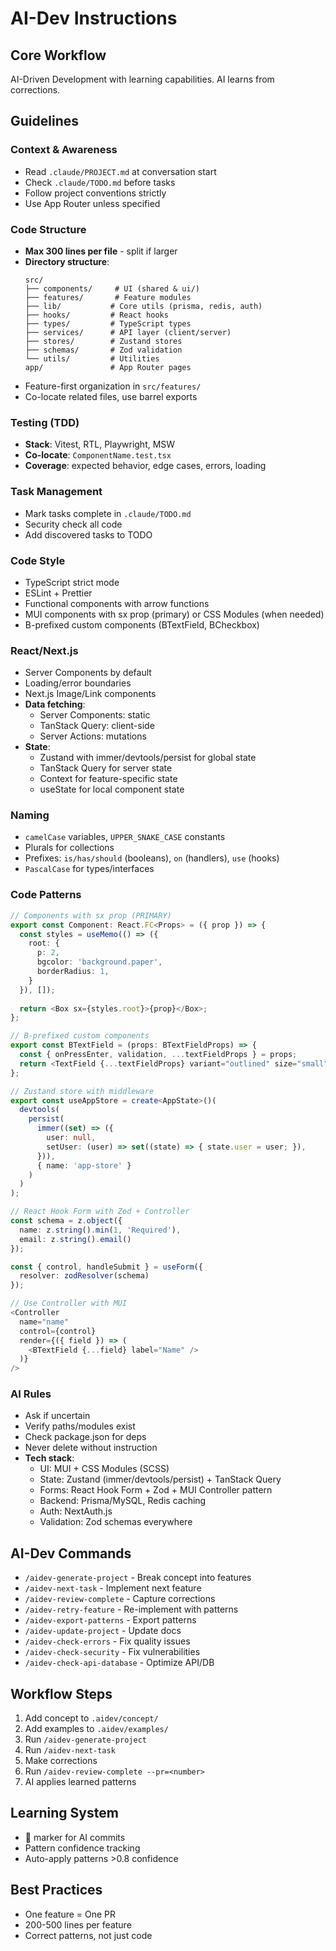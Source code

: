 # AI-Dev Instructions

## Core Workflow
AI-Driven Development with learning capabilities. AI learns from corrections.

## Guidelines

### Context & Awareness
- Read `.claude/PROJECT.md` at conversation start
- Check `.claude/TODO.md` before tasks
- Follow project conventions strictly
- Use App Router unless specified

### Code Structure
- **Max 300 lines per file** - split if larger
- **Directory structure**:
  ```
  src/
  ├── components/     # UI (shared & ui/)
  ├── features/       # Feature modules
  ├── lib/           # Core utils (prisma, redis, auth)
  ├── hooks/         # React hooks
  ├── types/         # TypeScript types
  ├── services/      # API layer (client/server)
  ├── stores/        # Zustand stores
  ├── schemas/       # Zod validation
  └── utils/         # Utilities
  app/               # App Router pages
  ```
- Feature-first organization in `src/features/`
- Co-locate related files, use barrel exports

### Testing (TDD)
- **Stack**: Vitest, RTL, Playwright, MSW
- **Co-locate**: `ComponentName.test.tsx`
- **Coverage**: expected behavior, edge cases, errors, loading

### Task Management
- Mark tasks complete in `.claude/TODO.md`
- Security check all code
- Add discovered tasks to TODO

### Code Style
- TypeScript strict mode
- ESLint + Prettier  
- Functional components with arrow functions
- MUI components with sx prop (primary) or CSS Modules (when needed)
- B-prefixed custom components (BTextField, BCheckbox)

### React/Next.js
- Server Components by default
- Loading/error boundaries
- Next.js Image/Link components
- **Data fetching**:
  - Server Components: static
  - TanStack Query: client-side
  - Server Actions: mutations
- **State**: 
  - Zustand with immer/devtools/persist for global state
  - TanStack Query for server state
  - Context for feature-specific state
  - useState for local component state

### Naming
- `camelCase` variables, `UPPER_SNAKE_CASE` constants
- Plurals for collections
- Prefixes: `is/has/should` (booleans), `on` (handlers), `use` (hooks)
- `PascalCase` for types/interfaces

### Code Patterns
```typescript
// Components with sx prop (PRIMARY)
export const Component: React.FC<Props> = ({ prop }) => {
  const styles = useMemo(() => ({
    root: {
      p: 2,
      bgcolor: 'background.paper',
      borderRadius: 1,
    }
  }), []);
  
  return <Box sx={styles.root}>{prop}</Box>;
};

// B-prefixed custom components
export const BTextField = (props: BTextFieldProps) => {
  const { onPressEnter, validation, ...textFieldProps } = props;
  return <TextField {...textFieldProps} variant="outlined" size="small" />;
};

// Zustand store with middleware
export const useAppStore = create<AppState>()(
  devtools(
    persist(
      immer((set) => ({
        user: null,
        setUser: (user) => set((state) => { state.user = user; }),
      })),
      { name: 'app-store' }
    )
  )
);

// React Hook Form with Zod + Controller
const schema = z.object({
  name: z.string().min(1, 'Required'),
  email: z.string().email()
});

const { control, handleSubmit } = useForm({
  resolver: zodResolver(schema)
});

// Use Controller with MUI
<Controller
  name="name"
  control={control}
  render={({ field }) => (
    <BTextField {...field} label="Name" />
  )}
/>
```

### AI Rules
- Ask if uncertain
- Verify paths/modules exist
- Check package.json for deps
- Never delete without instruction
- **Tech stack**: 
  - UI: MUI + CSS Modules (SCSS)
  - State: Zustand (immer/devtools/persist) + TanStack Query
  - Forms: React Hook Form + Zod + MUI Controller pattern
  - Backend: Prisma/MySQL, Redis caching
  - Auth: NextAuth.js
  - Validation: Zod schemas everywhere

## AI-Dev Commands
- `/aidev-generate-project` - Break concept into features
- `/aidev-next-task` - Implement next feature
- `/aidev-review-complete` - Capture corrections
- `/aidev-retry-feature` - Re-implement with patterns
- `/aidev-export-patterns` - Export patterns
- `/aidev-update-project` - Update docs
- `/aidev-check-errors` - Fix quality issues
- `/aidev-check-security` - Fix vulnerabilities
- `/aidev-check-api-database` - Optimize API/DB

## Workflow Steps
1. Add concept to `.aidev/concept/`
2. Add examples to `.aidev/examples/`
3. Run `/aidev-generate-project`
4. Run `/aidev-next-task`
5. Make corrections
6. Run `/aidev-review-complete --pr=<number>`
7. AI applies learned patterns

## Learning System
- 🤖 marker for AI commits
- Pattern confidence tracking
- Auto-apply patterns >0.8 confidence

## Best Practices
- One feature = One PR
- 200-500 lines per feature
- Correct patterns, not just code